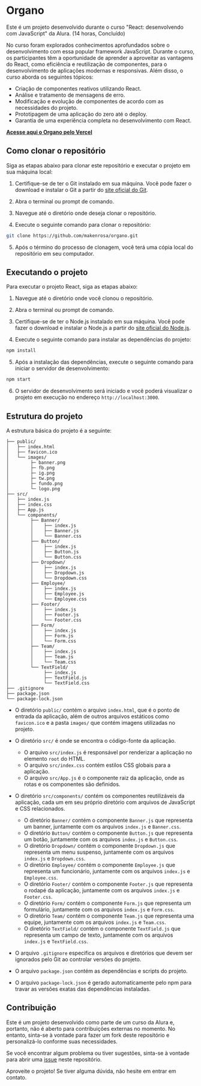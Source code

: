 # Organo

Este é um projeto desenvolvido durante o curso "React: desenvolvendo com JavaScript" da Alura. (14 horas, Concluído)

No curso foram explorados conhecimentos aprofundados sobre o desenvolvimento com essa popular framework JavaScript. Durante o curso, os participantes têm a oportunidade de aprender a aproveitar as vantagens do React, como eficiência e reutilização de componentes, para o desenvolvimento de aplicações modernas e responsivas. Além disso, o curso aborda os seguintes tópicos:

- Criação de componentes reativos utilizando React.
- Análise e tratamento de mensagens de erro.
- Modificação e evolução de componentes de acordo com as necessidades do projeto.
- Prototipagem de uma aplicação do zero até o deploy.
- Garantia de uma experiência completa no desenvolvimento com React.

**[Acesse aqui o Organo pelo Vercel](https://alura-organo-rho.vercel.app/)**

## Como clonar o repositório

Siga as etapas abaixo para clonar este repositório e executar o projeto em sua máquina local:

1. Certifique-se de ter o Git instalado em sua máquina. Você pode fazer o download e instalar o Git a partir do [site oficial do Git](https://git-scm.com/).

2. Abra o terminal ou prompt de comando.

3. Navegue até o diretório onde deseja clonar o repositório.

4. Execute o seguinte comando para clonar o repositório:

```bash
git clone https://github.com/makenrosa/organo.git
```

5. Após o término do processo de clonagem, você terá uma cópia local do repositório em seu computador.

## Executando o projeto

Para executar o projeto React, siga as etapas abaixo:

1. Navegue até o diretório onde você clonou o repositório.

2. Abra o terminal ou prompt de comando.

3. Certifique-se de ter o Node.js instalado em sua máquina. Você pode fazer o download e instalar o Node.js a partir do [site oficial do Node.js](https://nodejs.org/).

4. Execute o seguinte comando para instalar as dependências do projeto:

```bash
npm install
```

5. Após a instalação das dependências, execute o seguinte comando para iniciar o servidor de desenvolvimento:

```bash
npm start
```

6. O servidor de desenvolvimento será iniciado e você poderá visualizar o projeto em execução no endereço `http://localhost:3000`.

## Estrutura do projeto

A estrutura básica do projeto é a seguinte:

```Organo/
├── public/
│   ├── index.html
│   ├── favicon.ico
│   └── images/
│        ├─ banner.png
│        ├─ fb.png
│        ├─ ig.png
│        ├─ tw.png
│        ├─ fundo.png
│        └─ logo.png
├── src/
│   ├── index.js
│   ├── index.css
│   ├── App.js
│   └── components/
│        ├── Banner/
│        │    ├── index.js
│        │    ├── Banner.js
│        │    └── Banner.css
│        ├── Button/
│        │    ├── index.js
│        │    ├── Button.js
│        │    └── Button.css
│        ├── Dropdown/
│        │    ├── index.js
│        │    ├── Dropdown.js
│        │    └── Dropdown.css
│        ├── Employee/
│        │    ├── index.js
│        │    ├── Employee.js
│        │    └── Employee.css
│        ├── Footer/
│        │    ├── index.js
│        │    ├── Footer.js
│        │    └── Footer.css
│        ├── Form/
│        │    ├── index.js
│        │    ├── Form.js
│        │    └── Form.css
│        ├── Team/
│        │    ├── index.js
│        │    ├── Team.js
│        │    └── Team.css
│        └── TextField/
│             ├── index.js
│             ├── TextField.js
│             └── TextField.css
├── .gitignore
├── package.json
└── package-lock.json
```


- O diretório `public/` contém o arquivo `index.html`, que é o ponto de entrada da aplicação, além de outros arquivos estáticos como `favicon.ico` e a pasta `images/` que contém imagens utilizadas no projeto.

- O diretório `src/` é onde se encontra o código-fonte da aplicação.
  - O arquivo `src/index.js` é responsável por renderizar a aplicação no elemento `root` do HTML.
  - O arquivo `src/index.css` contém estilos CSS globais para a aplicação.
  - O arquivo `src/App.js` é o componente raiz da aplicação, onde as rotas e os componentes são definidos.

- O diretório `src/components/` contém os componentes reutilizáveis da aplicação, cada um em seu próprio diretório com arquivos de JavaScript e CSS relacionados.
  - O diretório `Banner/` contém o componente `Banner.js` que representa um banner, juntamente com os arquivos `index.js` e `Banner.css`.
  - O diretório `Button/` contém o componente `Button.js` que representa um botão, juntamente com os arquivos `index.js` e `Button.css`.
  - O diretório `Dropdown/` contém o componente `Dropdown.js` que representa um menu suspenso, juntamente com os arquivos `index.js` e `Dropdown.css`.
  - O diretório `Employee/` contém o componente `Employee.js` que representa um funcionário, juntamente com os arquivos `index.js` e `Employee.css`.
  - O diretório `Footer/` contém o componente `Footer.js` que representa o rodapé da aplicação, juntamente com os arquivos `index.js` e `Footer.css`.
  - O diretório `Form/` contém o componente `Form.js` que representa um formulário, juntamente com os arquivos `index.js` e `Form.css`.
  - O diretório `Team/` contém o componente `Team.js` que representa uma equipe, juntamente com os arquivos `index.js` e `Team.css`.
  - O diretório `TextField/` contém o componente `TextField.js` que representa um campo de texto, juntamente com os arquivos `index.js` e `TextField.css`.

- O arquivo `.gitignore` especifica os arquivos e diretórios que devem ser ignorados pelo Git ao controlar versões do projeto.
- O arquivo `package.json` contém as dependências e scripts do projeto.
- O arquivo `package-lock.json` é gerado automaticamente pelo npm para travar as versões exatas das dependências instaladas.

## Contribuição

Este é um projeto desenvolvido como parte de um curso da Alura e, portanto, não é aberto para contribuições externas no momento. No entanto, sinta-se à vontade para fazer um fork deste repositório e personalizá-lo conforme suas necessidades.

Se você encontrar algum problema ou tiver sugestões, sinta-se à vontade para abrir uma [issue](https://github.com/makenrosa/organo/issues) neste repositório.

Aproveite o projeto! Se tiver alguma dúvida, não hesite em entrar em contato.
